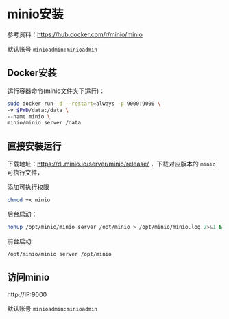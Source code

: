 # minio安装

参考资料：https://hub.docker.com/r/minio/minio

默认账号 `minioadmin:minioadmin`

## Docker安装

运行容器命令(minio文件夹下运行)：

```bash
sudo docker run -d --restart=always -p 9000:9000 \
-v $PWD/data:/data \
--name minio \
minio/minio server /data
```

## 直接安装运行

下载地址：https://dl.minio.io/server/minio/release/  ，下载对应版本的 `minio` 可执行文件，

添加可执行权限

```bash
chmod +x minio
```

后台启动：

```bash
nohup /opt/minio/minio server /opt/minio > /opt/minio/minio.log 2>&1 &
```

前台启动:

```bash
/opt/minio/minio server /opt/minio
```

## 访问minio

http://IP:9000

默认账号 `minioadmin:minioadmin`